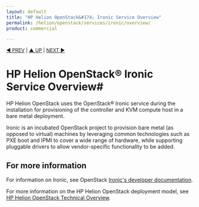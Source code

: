 ```yaml
---
layout: default
title: "HP Helion OpenStack&#174; Ironic Service Overview"
permalink: /helion/openstack/services/ironic/overview/
product: commercial

---
```


<script>

function PageRefresh {
onLoad="window.refresh"
}

PageRefresh();

</script>


<p style="font-size: small;"> <a href="/helion/openstack/services/dns/overview/">&#9664; PREV</a> | <a href="/helion/openstack/services/overview/">&#9650; UP</a> | <a href="/helion/openstack/services/compute/overview/"> NEXT &#9654</a> </p>

# HP Helion OpenStack&reg; Ironic Service Overview#

HP Helion OpenStack uses the OpenStack&reg; Ironic service during the installation for provisioning of the controller and KVM compute host in a bare metal deployment.

Ironic is an incubated OpenStack project to provision bare metal (as opposed to virtual) machines by leveraging common technologies such as PXE boot and IPMI to cover a wide range of hardware, while supporting pluggable drivers to allow vendor-specific functionality to be added.

## For more information ##

For information on Ironic, see OpenStack [Ironic's developer documentation](http://docs.openstack.org/developer/ironic/).

For more information on the HP Helion OpenStack deployment model, see [HP Helion OpenStack Technical Overview](/helion/openstack/technical-overview/).

